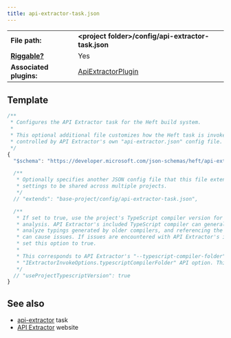 ```yaml
---
title: api-extractor-task.json
---
```


|                                           |                                                                                                                                       |
| ----------------------------------------- | ------------------------------------------------------------------------------------------------------------------------------------- |
| **File path:**                            | **&lt;project folder&gt;/config/api-extractor-task.json**                                                                             |
| [**Riggable?**](../intro/rig_packages.md) | Yes                                                                                                                                   |
| **Associated plugins:**                   | [ApiExtractorPlugin](https://github.com/microsoft/rushstack/blob/main/apps/heft/src/plugins/ApiExtractorPlugin/ApiExtractorPlugin.ts) |

## Template

```js
/**
 * Configures the API Extractor task for the Heft build system.
 *
 * This optional additional file customizes how the Heft task is invoked. The main analysis is
 * controlled by API Extractor's own "api-extractor.json" config file.
 */
{
  "$schema": "https://developer.microsoft.com/json-schemas/heft/api-extractor-task.schema.json"

  /**
   * Optionally specifies another JSON config file that this file extends from. This provides a way for standard
   * settings to be shared across multiple projects.
   */
  // "extends": "base-project/config/api-extractor-task.json",

  /**
   * If set to true, use the project's TypeScript compiler version for API Extractor's
   * analysis. API Extractor's included TypeScript compiler can generally correctly
   * analyze typings generated by older compilers, and referencing the project's compiler
   * can cause issues. If issues are encountered with API Extractor's included compiler,
   * set this option to true.
   *
   * This corresponds to API Extractor's "--typescript-compiler-folder" CLI option and
   * "IExtractorInvokeOptions.typescriptCompilerFolder" API option. This option defaults to false.
   */
  // "useProjectTypescriptVersion": true
}
```

## See also

- [api-extractor](../tasks/api-extractor.md) task
- [API Extractor](@api-extractor/) website
